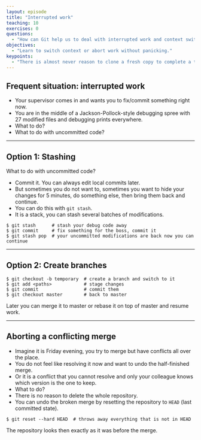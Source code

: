 ```yaml
---
layout: episode
title: "Interrupted work"
teaching: 10
exercises: 0
questions:
  - "How can Git help us to deal with interrupted work and context switching?"
objectives:
  - "Learn to switch context or abort work without panicking."
keypoints:
  - "There is almost never reason to clone a fresh copy to complete a task that you have in mind."
---
```


## Frequent situation: interrupted work

- Your supervisor comes in and wants you to fix/commit something right now.
- You are in the middle of a Jackson-Pollock-style debugging spree with 27 modified files
  and debugging prints everywhere.
- What to do?
- What to do with uncommitted code?

---

## Option 1: Stashing

What to do with uncommitted code?

- Commit it. You can always edit local commits later.
- But sometimes you do not want to, sometimes you want to hide your changes for 5 minutes,
  do something else, then bring them back and continue.
- You can do this with `git stash`.
- It is a stack, you can stash several batches of modifications.

```shell
$ git stash      # stash your debug code away
$ git commit     # fix something for the boss, commit it
$ git stash pop  # your uncommitted modifications are back now you can continue
```

---

## Option 2: Create branches

```shell
$ git checkout -b temporary  # create a branch and switch to it
$ git add <paths>            # stage changes
$ git commit                 # commit them
$ git checkout master        # back to master
```

Later you can merge it to master or rebase it on top of master and resume work.

---

## Aborting a conflicting merge

- Imagine it is Friday evening, you try to merge but have conflicts all over the place.
- You do not feel like resolving it now and want to undo the half-finished merge.
- Or it is a conflict that you cannot resolve and only your colleague knows which version is the one to keep.
- What to do?
- There is no reason to delete the whole repository.
- You can undo the broken merge by resetting the repository to `HEAD` (last committed state).

```shell
$ git reset --hard HEAD  # throws away everything that is not in HEAD
```

The repository looks then exactly as it was before the merge.
